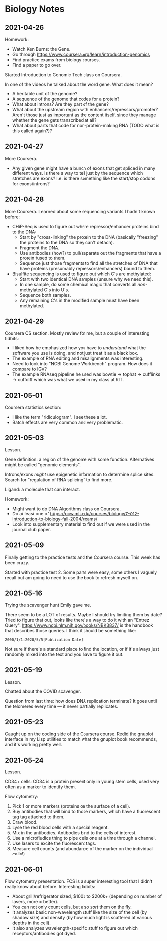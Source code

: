 # Biology Notes

## 2021-04-26

Homework:

* Watch Ken Burns: the Gene.
* Go through <https://www.coursera.org/learn/introduction-genomics>
* Find practice exams from biology courses.
* Find a paper to go over.

Started Introduction to Genomic Tech class on Coursera.

In one of the videos he talked about the word gene.  What does it mean?

* A heritable unit of the genome?
* A sequence of the genome that codes for a protein?
* What about introns?  Are they part of the gene?
* What about the upstream region with enhancers/repressors/promoter?  Aren't
  those just as important as the content itself, since they manage whether the
  gene gets transcribed at all?
* What about parts that code for non-protein-making RNA (TODO what is this
  called again?)?

## 2021-04-27

More Coursera.

* Any given gene might have a bunch of exons that get spliced in many different
  ways.  Is there a way to tell just by the sequence which stretches are exons?
  I.e. is there something like the start/stop codons for exons/introns?

## 2021-04-28

More Coursera.  Learned about some sequencing variants I hadn't known before:

* CHiP-Seq is used to figure out where repressor/enhancer proteins bind to the DNA:
  * Start by "cross-linking" the protein to the DNA (basically "freezing" the proteins to the DNA so they can't detach).
  * Fragment the DNA.
  * Use antibodies (how?) to pull/separate out the fragments that have a protein fused to them.
  * Sequence just those fragments to find all the stretches of DNA that have proteins (presumably repressors/enhancers) bound to them.
* Bisulfite sequencing is used to figure out which C's are methylated:
  * Start with two identical DNA samples (unsure why we need this).
  * In one sample, do some chemical magic that converts all *non*-methylated C's into U's.
  * Sequence both samples.
  * Any remaining C's in the modified sample must have been methylated.

## 2021-04-29

Coursera CS section.  Mostly review for me, but a couple of interesting tidbits:

* I liked how he emphasized how you have to *understand* what the software you
  use is doing, and not just treat it as a black box.
* The example of RNA editing and misalignments was interesting.
* Need to look into "NCBI Genome Workbench" program.  How does it compare to IGV?
* The example RNAseq pipeline he used was bowtie → tophat → cufflinks → cuffdiff
  which was what we used in my class at RIT.

## 2021-05-01

Coursera statistics section:

* I like the term "ridiculogram".  I see these a lot.
* Batch effects are very common and very problematic.

## 2021-05-03

Lesson.

Gene definition: a region of the genome with some function.  Alternatives might
be called "genomic elements".

Introns/exons *might* use epigenetic information to determine splice sites.
Search for "regulation of RNA splicing" to find more.

Ligand: a molecule that can interact.

Homework:

* Might want to do DNA Algorithms class on Coursera.
* Do at least one of <https://ocw.mit.edu/courses/biology/7-012-introduction-to-biology-fall-2004/exams/>
* Look into supplementary material to find out if we were used in the journal club paper.

## 2021-05-09

Finally getting to the practice tests and the Coursera course.  This week has
been crazy.

Started with practice test 2.  Some parts were easy, some others I vaguely
recall but am going to need to use the book to refresh myself on.

## 2021-05-16

Trying the scavenger hunt Emily gave me.

There seem to be a LOT of results.  Maybe I should try limiting them by date?
Tried to figure that out, looks like there's a way to do it with an "Entrez
Query".  <https://www.ncbi.nlm.nih.gov/books/NBK3837/> is the handbook that
describes those queries.  I think it should be something like:

    2000/1/1:2020/5/5[Publication Date]

Not sure if there's a standard place to find the location, or if it's always
just randomly mixed into the text and you have to figure it out.

## 2021-05-19

Lesson.

Chatted about the COVID scavenger.

Question from last time: how does DNA replication terminate?  It goes until the
telomeres every time — it never partially replicates.

## 2021-05-23

Caught up on the coding side of the Coursera course.  Redid the gnuplot
interface in my Lisp utilities to match what the gnuplot book recommends, and
it's working pretty well.

## 2021-05-24

Lesson.

CD34+ cells: CD34 is a protein present only in young stem cells, used very often
as a marker to identify them.

Flow cytometry:

1. Pick 1 or more markers (proteins on the surface of a cell).
2. Buy antibodies that will bind to those markers, which have a fluorescent tag
   tag attached to them.
3. Draw blood.
4. Lyse the red blood cells with a special reagent.
5. Mix in the antibodies.  Antibodies bind to the cells of interest.
6. Use a microfludics thing to pipe cells one at a time through a channel.
7. Use lasers to excite the fluorescent tags.
8. Measure cell counts (and abundance of the marker on the individual cells!).

## 2021-06-01

Flow cytometry presentation.  FCS is a super interesting tool that I didn't
really know about before.  Interesting tidbits:

* About grill/refrigerator sized, $100k to $200k+ (depending on number of
  lasers, more = better).
* You can not only count cells, but also *sort* them on the fly.
* It analyzes basic non-wavelength stuff like the size of the cell (by shadow
  size) and density (by how much light is scattered at various depths in the
  cell).
* It also analyzes wavelength-specific stuff to figure out which
  receptors/antibodies got dyed.
